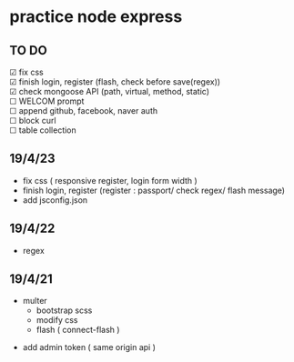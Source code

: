 # practice node express

## TO DO

&#9745; fix css <br>
&#9745; finish login, register (flash, check before save(regex)) <br>
&#9745; check mongoose API (path, virtual, method, static) <br>
&#9744; WELCOM prompt <br>
&#9744; append github, facebook, naver auth <br>
&#9744; block curl <br>
&#9744; table collection <br>

## 19/4/23

- fix css ( responsive register, login form width )
- finish login, register (register : passport/ check regex/ flash message)
- add jsconfig.json

## 19/4/22

- regex

## 19/4/21

- multer
  - bootstrap scss
  - modify css
  - flash ( connect-flash )

* add admin token ( same origin api )
